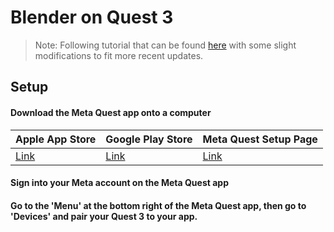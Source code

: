 # Blender on Quest 3
> Note: Following tutorial that can be found [here](https://www.youtube.com/watch?v=ZrXAEsYiIyE&ab_channel=KeepMaking) with some slight modifications to fit more recent updates.

## Setup
#### Download the Meta Quest app onto a computer
<!-- TODO: Change 'Link' to an image for better visuals. -->
| Apple App Store  | Google Play Store | Meta Quest Setup Page |
| ------------- | ------------- | ------------- |
| [Link](https://apps.apple.com/us/app/meta-quest/id1366478176)  | [Link](https://play.google.com/store/apps/details?id=com.oculus.twilight&hl=en_US&gl=US)  | [Link](https://www.meta.com/quest/setup/)  |
#### Sign into your Meta account on the Meta Quest app
#### Go to the 'Menu' at the bottom right of the Meta Quest app, then go to 'Devices' and pair your Quest 3 to your app.

